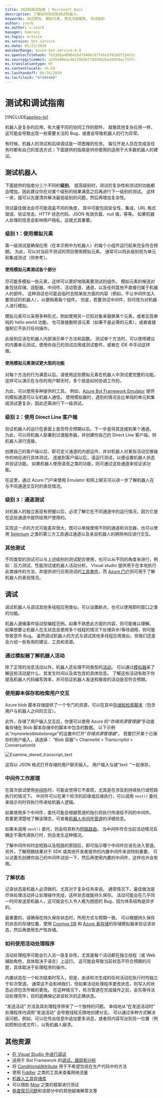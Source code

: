 ```yaml
---
title: 测试和调试指南 | Microsoft Docs
description: 了解如何测试和调试机器人。
keywords: 测试原则, 模拟元素, 常见问题解答, 测试级别
author: ivorb
ms.author: v-ivorb
manager: kamrani
ms.topic: article
ms.service: bot-service
ms.date: 05/23/2019
monikerRange: azure-bot-service-4.0
ms.openlocfilehash: 7b3380a409641bd7d406c877ebcbf83ddf15431c
ms.sourcegitcommit: a295a90eac461f8b96770dd902ba44919acf33fc
ms.translationtype: HT
ms.contentlocale: zh-CN
ms.lasthandoff: 06/26/2019
ms.locfileid: "67404440"
---
```

# <a name="testing-and-debugging-guidelines"></a>测试和调试指南

[!INCLUDE[applies-to](../includes/applies-to.md)]

机器人是复杂的应用，有大量不同的协同工作的部件。 就像其他复杂应用一样，这可能会导致出现一些需要关注的 Bug，或者会导致机器人的行为异常。

有时候，机器人的测试和后续调试是一项困难的任务。 每位开发人员在完成该任务时都有自己的首选方式；下面提供的指南是供你使用的适用于大多数机器人的建议。

## <a name="testing-your-bot"></a>测试机器人

下面提供的指南分三个不同的**级别**。  提高级别时，测试的复杂性和测试的功能都会增加，因此建议你在对某个级别的结果满意之后再进行下一级别的测试。 这样一来，就可以先厘清并解决最低级别的问题，然后再增加复杂性。

测试最佳做法会尽可能涵盖不同的角度， 其中可能包括安全性、集成、URL 格式错误、验证攻击、HTTP 状态代码、JSON 有效负载、null 值，等等。 如果机器人处理的信息会影响用户隐私，这就尤其重要。

### <a name="level-1-use-mock-elements"></a>级别 1：使用模拟元素

第一级测试是确保应用（在本示例中为机器人）的每个小组件运行起来完全符合预期。 为此，可以对当前不测试的项目使用模拟元素。 通常可以将此级别视为单元和集成测试（供参考）。

#### <a name="use-mock-elements-to-test-individual-sections"></a>使用模拟元素测试各个部分

尽可能多模拟一些元素，这样可以更好地隔离要测试的组件。 模拟元素的候选对象包括存储、适配器、中间件、活动管道、通道，以及任何其他不直接归属于机器人的部件。 这种测试也可能会临时去除某些方面的内容（例如，不让中间件加入要测试的机器人），以便隔离每个组件。 但是，若要测试中间件，则可改为对机器人进行模拟。

模拟元素可以采用多种形式，例如使用另一已知对象来替换某个元素，或者实现单纯的 hello world 功能。 也可直接删除该元素（如果不是必需的元素），或者直接强制它不执行任何操作。 

此级别应该在机器人内部演示单个方法和函数。 测试单个方法时，可以使用建议的内置单元测试，使用你自己的测试应用或测试套件，或者在 IDE 中手动这样做。 

#### <a name="use-mock-elements-to-test-larger-features"></a>使用模拟元素测试更大型的功能

对每个方法的行为满意以后，请使用这些模拟元素在机器人中测试更完整的功能。 这样可以演示在与你的用户聊天时，多个层是如何协调工作的。 

为此，可以使用多种提供的工具。 例如，[Azure Bot Framework Emulator](https://github.com/Microsoft/BotFramework-Emulator) 提供的模拟通道可以与机器人通信。 使用模拟器时，遇到的情况会比单纯的单元和集成测试更复杂，因此还需进行下一级测试。

### <a name="level-2-use-a-direct-line-client"></a>级别 2：使用 Direct Line 客户端

验证机器人的运行在表面上是否符合预期以后，下一步是将其连接到某个通道。 为此，可以将机器人部署到过渡服务器，并创建你自己的 Direct Line 客户端，供机器人进行连接。
<!--IBTODO [Direct Line client](bot-builder-howto-direct-line.md)-->

创建自己的客户端以后，即可定义通道的内部运作，并对机器人对某些活动交换操作的响应进行具体测试。 连接到客户端以后，请运行测试，以便设置机器人状态并验证功能。 如果机器人使用语音之类的功能，则可通过这些通道来验证该功能。

在这里，通过 Azure 门户来使用 Emulator 和网上聊天可以进一步了解机器人在与不同通道交互时的表现情况。

### <a name="level-3-channel-tests"></a>级别 3：通道测试

对机器人的独立表现有把握以后，必须了解它在不同通道中的运行情况，因为它是在这些通道中提供给用户使用的。 

实现这一点的方式可能差异很大，既可以单独使用不同的通道和浏览器，也可以使用 [Selenium](https://docs.seleniumhq.org/) 之类的第三方工具通过通道以及来自机器人的擦除响应进行交互。

### <a name="other-testing"></a>其他测试

不同类型的测试可以与上述级别的测试配合使用，也可以从不同的角度来进行，例如：压力测试、性能测试或机器人活动分析。 Visual studio 提供用于在本地执行此类操作的方法，并提供进行应用测试的[工具套件](https://azure.microsoft.com/solutions/dev-test/)，而 [Azure 门户](https://portal.azure.com)则可用于了解机器人的表现情况。

## <a name="debugging"></a>调试

调试机器人与调试其他多线程应用类似，可以设置断点，也可以使用即时窗口之类的功能。 

机器人遵循事件驱动型编程范例。如果不熟悉此方面的内容，则可能难以理解。 如果想要让机器人在无状态且使用多个线程的情况下处理异步/等待调用，则可能导致意外 Bug。 虽然调试机器人的方式与调试其他多线程应用类似，但我们还是会介绍一些有用的建议、工具和资源。

### <a name="understanding-bot-activities-with-the-emulator"></a>通过模拟器了解机器人活动

除了正常的消息活动以外，机器人还处理不同类型的[活动](bot-builder-basics.md#the-activity-processing-stack)。  可以通过[模拟器](../bot-service-debug-emulator.md)来了解这些活动是什么、其发生时间以及其包含的具体信息。 了解这些活动有助于你提高机器人代码编写效率，并可验证机器人发送和接收的活动是否符合预期。

### <a name="saving-and-retrieving-user-interactions-with-transcripts"></a>使用脚本保存和检索用户交互

Azure blob 脚本存储提供了一个专门的资源，可以在其中[存储和检索脚本](bot-builder-howto-v4-storage.md)（包含用户与机器人之间的交互）。  

此外，存储了用户输入交互后，你便可以使用 Azure 的“_存储资源管理器_”手动查看存储在 Blob 脚本存储中的脚本中包含的数据。 以下示例从“_mynewtestblobstorage_”的设置中打开“_存储资源管理器_”。 若要打开某个已保存的用户输入，请选择：  “Blob 容器”> ChannelId > TranscriptId > ConversationId

![Examine_stored_transcript_text](./media/examine_transcript_text_in_azure.png)

这将以 JSON 格式打开存储的用户聊天输入。 用户输入与键“_text:_ ”一起保存。

### <a name="how-middleware-works"></a>中间件工作原理

在首次尝试使用[中间件](bot-builder-concept-middleware.md)时，可能会觉得它不直观，尤其是在涉及到持续执行或短路执行的情况下。 中间件可以在某个轮次的前缘或后缘执行，可以调用 `next()` 委托来指示何时将执行传递给机器人逻辑。 

如果使用多个中间件，委托可能会根据管道的指引将执行传递给不同的中间件。 若要更清楚地了解该理念，可查看[机器人中间件管道](bot-builder-concept-middleware.md#the-bot-middleware-pipeline)的详细信息。

如果未调用 `next()` 委托，则会将其称为[短路路由](bot-builder-concept-middleware.md#short-circuiting)。 当中间件符合当前活动情况且确定不需传递执行时，则会发生这种情况。 

了解中间件何时会短路以及短路的原因后，即可指示哪个中间件应该先进入管道。 另外，了解预期结果对于 SDK 或其他开发者提供的内置中间件来说特别重要。 可以试着先创建你自己的中间件试验一下，然后再使用内置的中间件，这样也许会有用。

<!-- Snip: QnA was once implemented as middleware.
For example [QnA maker](bot-builder-howto-qna.md) is designed to handle certain interactions and short-circuit the pipeline when it does, which can be confusing when first learning how to use it.
-->

### <a name="understanding-state"></a>了解状态

记录状态是机器人必须做的，尤其对于复杂任务来说。 通常情况下，最佳做法是尽快处理活动并让处理操作完成，这样状态就能持久保存。 活动可能会在几乎同一时间发送至机器人，这可能会引入令人极为困惑的 Bug，因为体系结构是异步的。

最重要的，请确保在持久保存状态时，所用方式与预期一致。 可以根据持久保存的状态的存储位置，使用 [Cosmos DB](https://docs.microsoft.com/azure/cosmos-db/local-emulator) 和 [Azure 表存储](https://docs.microsoft.com/azure/storage/common/storage-use-emulator)的存储模拟器来验证该状态，然后再使用生产性存储。

### <a name="how-to-use-activity-handlers"></a>如何使用活动处理程序

活动处理程序可能会引入另一层复杂性，尤其是每个活动都在独立线程（或 Web 辅助角色，具体取决于语言）上运行。 这可能会导致当前状态不符合预期的问题，具体取决于处理程序的操作。

内置状态在一个轮次结束时写入，但是，由该轮次生成的任何活动在执行时均独立于轮次管道。 通常这不会影响我们，但如果活动处理程序更改状态，则写入的状态必须包含所做的更改。 在这种情况下，轮次管道在完成操作之前，会先等待活动处理完毕，目的是确保记录该轮次的正确状态。

“发送活动”  方法及其处理程序带来了一个独特的问题。 单纯地从“在发送活动时”  处理程序内调用“发送活动”  会导致线程无限地创建分支。 可以通过多种方式解决该问题，例如，可以在传出信息中追加更多消息，或者将内容写出到另一位置（例如控制台或文件），以免机器人崩溃。

## <a name="additional-resources"></a>其他资源

* [在 Visual Studio 中进行调试](https://docs.microsoft.com/visualstudio/debugger/index)
* 适用于 Bot Framework 的[调试、跟踪和分析](https://docs.microsoft.com/dotnet/framework/debug-trace-profile/)
* 将 [ConditionalAttribute](https://docs.microsoft.com/dotnet/api/system.diagnostics.conditionalattribute?view=netcore-2.0) 用于不希望包括在生产代码中的方法
* 使用 [Fiddler](https://www.telerik.com/fiddler) 之类的工具来查看网络流量
* [机器人工具存储库](https://github.com/Microsoft/botbuilder-tools)
* 可以借助 [Moq](https://github.com/moq/moq4) 之类的框架进行测试
* [排查常见问题](../bot-service-troubleshoot-bot-configuration.md)和该部分中的其他疑难解答文章
